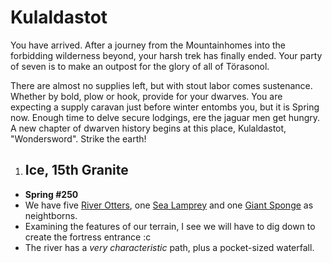# Kulaldastot

You have arrived. After a journey from the Mountainhomes into the forbidding wilderness beyond, your harsh trek has finally ended. Your party of seven is to make an outpost for the glory of all of Törasonol.

There are almost no supplies left, but with stout labor comes sustenance. Whether by bold, plow or hook, provide for your dwarves. You are expecting a supply caravan just before winter entombs you, but it is Spring now. Enough time to delve secure lodgings, ere the jaguar men get hungry. A new chapter of dwarven history begins at this place, Kulaldastot, "Wondersword". Strike the earth!

1. ## Ice, 15th Granite
  - **Spring #250**
  - We have five [River Otters](#wiki-river_otter), one [Sea Lamprey](#wiki-sea_lamprey) and one [Giant Sponge](#wiki-giant_sponge) as neightborns.
  - Examining the features of our terrain, I see we will have to dig down to create the fortress entrance :c
  - The river has a *very characteristic* path, plus a pocket-sized waterfall.
